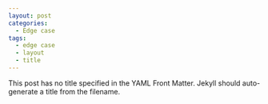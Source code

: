 ```yaml
---
layout: post
categories:
  - Edge case
tags:
  - edge case
  - layout
  - title
---
```


This post has no title specified in the YAML Front Matter. Jekyll should auto-generate a title from the filename.

